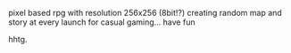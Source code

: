 pixel based rpg with resolution 256x256 (8bit!?)
creating random map and story at every launch for casual gaming...
have fun

hhtg.
